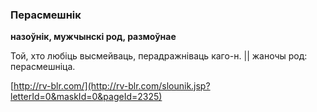 ### Перасмешнік
**назоўнік, мужчынскі род, размоўнае**

Той, хто любіць высмейваць, перадражніваць каго-н. || жаночы род: перасмешніца.

<a rel="author">[http://rv-blr.com/](http://rv-blr.com/slounik.jsp?letterId=0&maskId=0&pageId=2325)</a>
